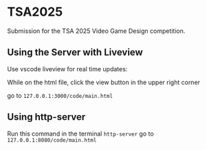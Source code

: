 # TSA2025
Submission for the TSA 2025 Video Game Design competition.

## Using the Server with Liveview
Use vscode liveview for real time updates:

While on the html file, click the view button in the upper right corner

go to `127.0.0.1:3000/code/main.html`

## Using http-server
Run this command in the terminal `http-server`
go to `127.0.0.1:8080/code/main.html`